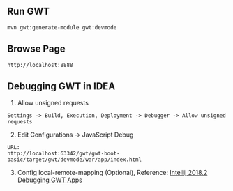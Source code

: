 ## Run GWT

```
mvn gwt:generate-module gwt:devmode
```

## Browse Page

```
http://localhost:8888
```

## Debugging GWT in IDEA

1. Allow unsigned requests

```
Settings -> Build, Execution, Deployment -> Debugger -> Allow unsigned requests
```

2. Edit Configurations -> JavaScript Debug

```
URL:
http://localhost:63342/gwt/gwt-boot-basic/target/gwt/devmode/war/app/index.html
```

3. Config local-remote-mapping (Optional),
   Reference: [Intellij 2018.2 Debugging GWT Apps](https://github.com/GwtMaterialDesign/gwt-material/wiki/Intelij-2018.2-Debugging-GWT-Apps)
